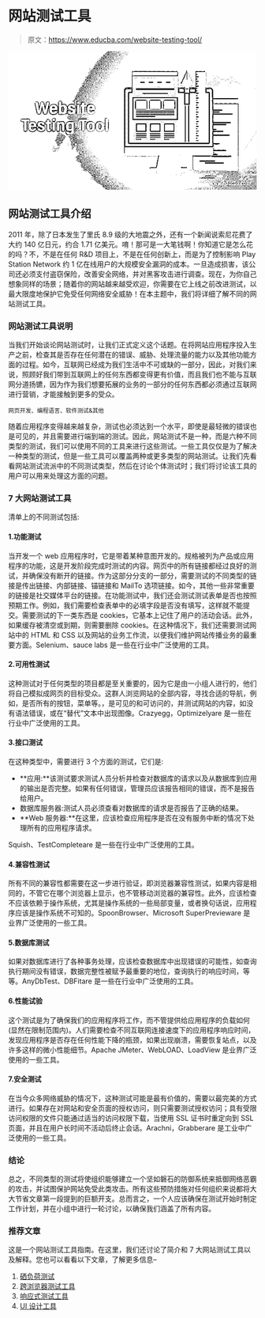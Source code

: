 # 网站测试工具

> 原文：<https://www.educba.com/website-testing-tool/>

![Website Testing Tool](img/8e58b52b9dd477eb8a4108e49f75c2b5.png)



## 网站测试工具介绍

2011 年，除了日本发生了里氏 8.9 级的大地震之外，还有一个新闻说索尼花费了大约 140 亿日元，约合 1.71 亿美元。唷！那可是一大笔钱啊！你知道它是怎么花的吗？不，不是在任何 R&D 项目上，不是在任何创新上，而是为了控制影响 Play Station Network 约 1 亿在线用户的大规模安全漏洞的成本。一旦造成损害，该公司还必须支付盗窃保险，改善安全网络，并对黑客攻击进行调查。现在，为你自己想象同样的场景；随着你的网站越来越受欢迎，你需要在它上线之前改进测试，以最大限度地保护它免受任何网络安全威胁！在本主题中，我们将详细了解不同的网站测试工具。

### 网站测试工具说明

当我们开始谈论网站测试时，让我们正式定义这个话题。在将网站应用程序投入生产之前，检查其是否存在任何潜在的错误、威胁、处理流量的能力以及其他功能方面的过程。如今，互联网已经成为我们生活中不可或缺的一部分，因此，对我们来说，照顾好我们带到互联网上的任何东西都变得更有价值，而且我们也不能与互联网分道扬镳，因为作为我们想要拓展的业务的一部分的任何东西都必须通过互联网进行营销，才能接触到更多的受众。

<small>网页开发、编程语言、软件测试&其他</small>

随着应用程序变得越来越复杂，测试也必须达到一个水平，即使是最轻微的错误也是可见的，并且需要进行端到端的测试。因此，网站测试不是一种，而是六种不同类型的测试，我们可以使用不同的工具来进行这些测试。一些工具仅仅是为了解决一种类型的测试，但是一些工具可以覆盖两种或更多类型的网站测试。让我们先看看网站测试流派中的不同测试类型，然后在讨论个体测试时；我们将讨论该工具的用户可以用来处理这方面的问题。

### 7 大网站测试工具

清单上的不同测试包括:

#### 1.功能测试

当开发一个 web 应用程序时，它是带着某种意图开发的。规格被列为产品或应用程序的功能，这是开发阶段完成时测试的内容。网页中的所有链接都经过良好的测试，并确保没有断开的链接。作为这部分分支的一部分，需要测试的不同类型的链接是传出链接、内部链接、锚链接和 MailTo 选项链接。如今，其他一些非常重要的链接是社交媒体平台的链接。在功能测试中，我们还会测试测试表单是否也按照预期工作。例如，我们需要检查表单中的必填字段是否没有填写，这样就不能提交。需要测试的下一类东西是 cookies，它基本上记住了用户的活动会话。此外，如果缓存被清空或到期，则需要删除 cookies。在这种情况下，我们还需要测试网站中的 HTML 和 CSS 以及网站的业务工作流，以便我们维护网站传播业务的最重要方面。Selenium、sauce labs 是一些在行业中广泛使用的工具。

#### 2.可用性测试

这种测试对于任何类型的项目都是至关重要的，因为它是由一小组人进行的，他们将自己模拟成网页的目标受众。这群人浏览网站的全部内容，寻找合适的导航，例如，是否所有的按钮，菜单等。，是可见的和可访问的，并测试网站的内容，如没有语法错误，或在“替代”文本中出现图像。Crazyegg，Optimizelyare 是一些在行业中广泛使用的工具。

#### 3.接口测试

在这种类型中，需要进行 3 个方面的测试，它们是:

*   **应用:**该测试要求测试人员分析并检查对数据库的请求以及从数据库到应用的输出是否完整。如果有任何错误，管理员应该报告相同的错误，而不是报告给用户。
*   数据库服务器:测试人员必须查看对数据库的请求是否报告了正确的结果。
*   **Web 服务器:**在这里，应该检查应用程序是否在没有服务中断的情况下处理所有的应用程序请求。

Squish、TestCompleteare 是一些在行业中广泛使用的工具。

#### 4.兼容性测试

所有不同的兼容性都需要在这一步进行验证，即浏览器兼容性测试，如果内容是相同的，不管它在哪个浏览器上显示，也不管移动浏览器的兼容性。此外，应该检查不应该依赖于操作系统，尤其是操作系统的一些局部变量，或者换句话说，应用程序应该是操作系统不可知的。SpoonBrowser、Microsoft SuperPrevieware 是业界广泛使用的一些工具。

#### 5.数据库测试

如果对数据库进行了各种事务处理，应该检查数据库中出现错误的可能性，如查询执行期间没有错误，数据完整性被赋予最重要的地位，查询执行的响应时间，等等。AnyDbTest、DBFitare 是一些在行业中广泛使用的工具。

#### 6.性能试验

这个测试是为了确保我们的应用程序将工作，而不管提供给应用程序的负载如何(显然在限制范围内)。人们需要检查不同互联网连接速度下的应用程序响应时间，发现应用程序是否存在任何性能下降的瓶颈，如果出现崩溃，需要恢复站点，以及许多这样的微小性能细节。Apache JMeter、WebLOAD、LoadView 是业界广泛使用的一些工具。

#### 7.安全测试

在当今众多网络威胁的情况下，这种测试可能是最有价值的，需要以最完美的方式进行。如果存在对网站和安全页面的授权访问，则只需要测试授权访问；具有受限访问权限的文件只能通过适当的访问权限下载，当使用 SSL 证书时重定向到 SSL 页面，并且在用户长时间不活动后终止会话。Arachni，Grabberare 是工业中广泛使用的一些工具。

### 结论

总之，不同类型的测试将使组织能够建立一个坚如磐石的防御系统来抵御网络恶霸的攻击，并试图保护网站免受此类攻击。所有这些预防措施对任何组织来说都将大大节省文章第一段提到的巨额开支。总而言之，一个人应该确保在测试开始时制定工作计划，并在小组中进行一轮讨论，以确保我们涵盖了所有内容。

### 推荐文章

这是一个网站测试工具指南。在这里，我们还讨论了简介和 7 大网站测试工具以及解释。您也可以看看以下文章，了解更多信息–

1.  [硒负荷测试](https://www.educba.com/selenium-load-testing/)
2.  [跨浏览器测试工具](https://www.educba.com/cross-browser-testing-tools/)
3.  [响应式测试工具](https://www.educba.com/responsive-testing-tool/)
4.  [UI 设计工具](https://www.educba.com/ui-design-tools/)






